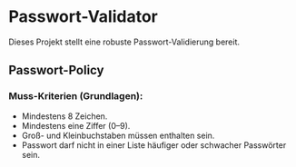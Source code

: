 # Passwort-Validator

Dieses Projekt stellt eine robuste Passwort-Validierung bereit.

## Passwort-Policy

### Muss-Kriterien (Grundlagen):
- Mindestens 8 Zeichen.
- Mindestens eine Ziffer (0–9).
- Groß- und Kleinbuchstaben müssen enthalten sein.
- Passwort darf nicht in einer Liste häufiger oder schwacher Passwörter sein.

